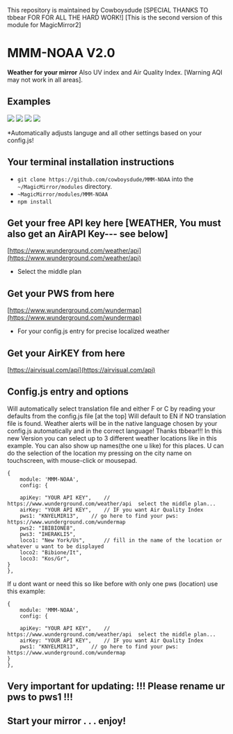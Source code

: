 This repository is maintained by Cowboysdude [SPECIAL THANKS TO tbbear FOR FOR ALL THE HARD WORK!]
[This is the second version of this module for MagicMirror2]

# MMM-NOAA V2.0

**Weather for your mirror**
  Also UV index and Air Quality Index.  [Warning AQI may not work in all areas].

## Examples

![](NOAA.PNG) ![](german.png)  ![](full.png) ![](night.png)

*Automatically adjusts languge and all other settings based on your config.js!

## Your terminal installation instructions

* `git clone https://github.com/cowboysdude/MMM-NOAA` into the `~/MagicMirror/modules` directory.
*  `~MagicMirror/modules/MMM-NOAA`
*  `npm install`

## Get your free API key here [WEATHER, You must also get an AirAPI Key--- see below]

 [https://www.wunderground.com/weather/api](https://www.wunderground.com/weather/api)

* Select the middle plan

## Get your PWS from here


 [https://www.wunderground.com/wundermap](https://www.wunderground.com/wundermap)
 
* For your config.js entry for precise localized weather 

## Get your AirKEY from here

 [https://airvisual.com/api](https://airvisual.com/api)

## Config.js entry and options

Will automatically select translation file and either F or C by reading your defaults from the config.js file [at the top]
Will default to EN if NO translation file is found.  Weather alerts will be in the native language chosen by your config.js automatically and in the correct language!  Thanks tbbear!!!
In this new Version you can select up to 3 different weather locations like in this example. You can also show up names(the one u like) for this places.
U can do the selection of the location my pressing on the city name on touchscreen, with mouse-click or mousepad. 

    {
        module: 'MMM-NOAA',
        config: {

		apiKey: "YOUR API KEY",    // https://www.wunderground.com/weather/api  select the middle plan... 
		airKey: "YOUR API KEY",    // IF you want Air Quality Index
		pws1: "KNYELMIR13",	   // go here to find your pws: https://www.wunderground.com/wundermap
		pws2: "IBIBIONE8", 
		pws3: "IHERAKLI5",  
		loco1: "New York/Us",	   // fill in the name of the location or whatever u want to be displayed
		loco2: "Bibione/It",
		loco3: "Kos/Gr",
	}
    },

If u dont want or need this so like before with only one pws  (location) use this example:

    {
        module: 'MMM-NOAA',
        config: {

		apiKey: "YOUR API KEY",    // https://www.wunderground.com/weather/api  select the middle plan... 
		airKey: "YOUR API KEY",    // IF you want Air Quality Index
		pws1: "KNYELMIR13",	   // go here to find your pws: https://www.wunderground.com/wundermap
	}
    },

## Very important for updating: !!! Please rename ur pws to pws1 !!!

## Start your mirror . . . enjoy! 
